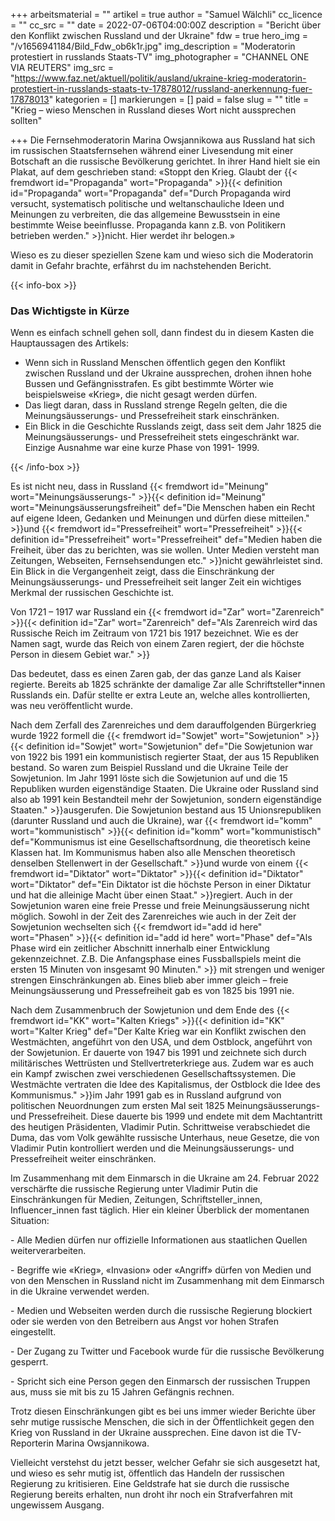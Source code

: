 +++
arbeitsmaterial = ""
artikel = true
author = "Samuel Wälchli"
cc_licence = ""
cc_src = ""
date = 2022-07-06T04:00:00Z
description = "Bericht über den Konflikt zwischen Russland und der Ukraine"
fdw = true
hero_img = "/v1656941184/Bild_Fdw_ob6k1r.jpg"
img_description = "Moderatorin protestiert in russlands Staats-TV"
img_photographer = "CHANNEL ONE VIA REUTERS"
img_src = "https://www.faz.net/aktuell/politik/ausland/ukraine-krieg-moderatorin-protestiert-in-russlands-staats-tv-17878012/russland-anerkennung-fuer-17878013"
kategorien = []
markierungen = []
paid = false
slug = ""
title = "Krieg – wieso Menschen in Russland dieses Wort nicht aussprechen sollten"

+++
Die Fernsehmoderatorin Marina Owsjannikowa aus Russland hat sich im russischen Staatsfernsehen während einer Livesendung mit einer Botschaft an die russische Bevölkerung gerichtet. In ihrer Hand hielt sie ein Plakat, auf dem geschrieben stand: «Stoppt den Krieg. Glaubt der {{< fremdwort id="Propaganda" wort="Propaganda" >}}{{< definition id="Propaganda" wort="Propaganda" def="Durch Propaganda wird versucht, systematisch politische und weltanschauliche Ideen und Meinungen zu verbreiten, die das allgemeine Bewusstsein in eine bestimmte Weise beeinflusse. Propaganda kann z.B. von Politikern betrieben werden." >}}nicht. Hier werdet ihr belogen.»

Wieso es zu dieser speziellen Szene kam und wieso sich die Moderatorin damit in Gefahr brachte, erfährst du im nachstehenden Bericht.

{{< info-box >}} <h3>Das Wichtigste in Kürze</h3>

<p>Wenn es einfach schnell gehen soll, dann findest du in diesem Kasten die Hauptaussagen des Artikels:</p>

<ul>

<li>Wenn sich in Russland Menschen öffentlich gegen den Konflikt zwischen Russland und der Ukraine aussprechen, drohen ihnen hohe Bussen und Gefängnisstrafen. Es gibt bestimmte Wörter wie beispielsweise «Krieg», die nicht gesagt werden dürfen.</li>

<li>Das liegt daran, dass in Russland strenge Regeln gelten, die die Meinungsäusserungs- und Pressefreiheit stark einschränken.</li>

<li>Ein Blick in die Geschichte Russlands zeigt, dass seit dem Jahr 1825 die Meinungsäusserungs- und Pressefreiheit stets eingeschränkt war. Einzige Ausnahme war eine kurze Phase von 1991- 1999.</li>

</ul> {{< /info-box >}}

Es ist nicht neu, dass in Russland {{< fremdwort id="Meinung" wort="Meinungsäusserungs-" >}}{{< definition id="Meinung" wort="Meinungsäusserungsfreiheit" def="Die Menschen haben ein Recht auf eigene Ideen, Gedanken und Meinungen und dürfen diese mitteilen." >}}und {{< fremdwort id="Pressefreiheit" wort="Pressefreiheit" >}}{{< definition id="Pressefreiheit" wort="Pressefreiheit" def="Medien haben die Freiheit, über das zu berichten, was sie wollen. Unter Medien versteht man Zeitungen, Webseiten, Fernsehsendungen etc." >}}nicht gewährleistet sind. Ein Blick in die Vergangenheit zeigt, dass die Einschränkung der Meinungsäusserungs- und Pressefreiheit seit langer Zeit ein wichtiges Merkmal der russischen Geschichte ist.

Von 1721 – 1917 war Russland ein {{< fremdwort id="Zar" wort="Zarenreich" >}}{{< definition id="Zar" wort="Zarenreich" def="Als Zarenreich wird das Russische Reich im Zeitraum von 1721 bis 1917 bezeichnet. Wie es der Namen sagt, wurde das Reich von einem Zaren regiert, der die höchste Person in diesem Gebiet war." >}}

Das bedeutet, dass es einen Zaren gab, der das ganze Land als Kaiser regierte. Bereits ab 1825 schränkte der damalige Zar alle Schriftsteller*innen Russlands ein. Dafür stellte er extra Leute an, welche alles kontrollierten, was neu veröffentlicht wurde.

Nach dem Zerfall des Zarenreiches und dem darauffolgenden Bürgerkrieg wurde 1922 formell die {{< fremdwort id="Sowjet" wort="Sowjetunion" >}}{{< definition id="Sowjet" wort="Sowjetunion" def="Die Sowjetunion war von 1922 bis 1991 ein kommunistisch regierter Staat, der aus 15 Republiken bestand. So waren zum Beispiel Russland und die Ukraine Teile der Sowjetunion. Im Jahr 1991 löste sich die Sowjetunion auf und die 15 Republiken wurden eigenständige Staaten. Die Ukraine oder Russland sind also ab 1991 kein Bestandteil mehr der Sowjetunion, sondern eigenständige Staaten." >}}ausgerufen. Die Sowjetunion bestand aus 15 Unionsrepubliken (darunter Russland und auch die Ukraine), war {{< fremdwort id="komm" wort="kommunistisch" >}}{{< definition id="komm" wort="kommunistisch" def="Kommunismus ist eine Gesellschaftsordnung, die theoretisch keine Klassen hat. Im Kommunismus haben also alle Menschen theoretisch denselben Stellenwert in der Gesellschaft." >}}und wurde von einem {{< fremdwort id="Diktator" wort="Diktator" >}}{{< definition id="Diktator" wort="Diktator" def="Ein Diktator ist die höchste Person in einer Diktatur und hat die alleinige Macht über einen Staat." >}}regiert. Auch in der Sowjetunion waren eine freie Presse und freie Meinungsäusserung nicht möglich. Sowohl in der Zeit des Zarenreiches wie auch in der Zeit der Sowjetunion wechselten sich {{< fremdwort id="add id here" wort="Phasen" >}}{{< definition id="add id here" wort="Phase" def="Als Phase wird ein zeitlicher Abschnitt innerhalb einer Entwicklung gekennzeichnet. Z.B. Die Anfangsphase eines Fussballspiels meint die ersten 15 Minuten von insgesamt 90 Minuten." >}} mit strengen und weniger strengen Einschränkungen ab. Eines blieb aber immer gleich – freie Meinungsäusserung und Pressefreiheit gab es von 1825 bis 1991 nie.

Nach dem Zusammenbruch der Sowjetunion und dem Ende des {{< fremdwort id="KK" wort="Kalten Kriegs" >}}{{< definition id="KK" wort="Kalter Krieg" def="Der Kalte Krieg war ein Konflikt zwischen den Westmächten, angeführt von den USA, und dem Ostblock, angeführt von der Sowjetunion. Er dauerte von 1947 bis 1991 und zeichnete sich durch militärisches Wettrüsten und Stellvertreterkriege aus. Zudem war es auch ein Kampf zwischen zwei verschiedenen Gesellschaftssystemen. Die Westmächte vertraten die Idee des Kapitalismus, der Ostblock die Idee des Kommunismus." >}}im Jahr 1991 gab es in Russland aufgrund von politischen Neuordnungen zum ersten Mal seit 1825 Meinungsäusserungs- und Pressefreiheit. Diese dauerte bis 1999 und endete mit dem Machtantritt des heutigen Präsidenten, Vladimir Putin. Schrittweise verabschiedet die Duma, das vom Volk gewählte russische Unterhaus, neue Gesetze, die von Vladimir Putin kontrolliert werden und die Meinungsäusserungs- und Pressefreiheit weiter einschränken.

Im Zusammenhang mit dem Einmarsch in die Ukraine am 24. Februar 2022 verschärfte die russische Regierung unter Vladimir Putin die Einschränkungen für Medien, Zeitungen, Schriftsteller_innen, Influencer_innen fast täglich. Hier ein kleiner Überblick der momentanen Situation:

\- Alle Medien dürfen nur offizielle Informationen aus staatlichen Quellen weiterverarbeiten.

\- Begriffe wie «Krieg», «Invasion» oder «Angriff» dürfen von Medien und von den Menschen in Russland nicht im Zusammenhang mit dem Einmarsch in die Ukraine verwendet werden.

\- Medien und Webseiten werden durch die russische Regierung blockiert oder sie werden von den Betreibern aus Angst vor hohen Strafen eingestellt.

\- Der Zugang zu Twitter und Facebook wurde für die russische Bevölkerung gesperrt.

\- Spricht sich eine Person gegen den Einmarsch der russischen Truppen aus, muss sie mit bis zu 15 Jahren Gefängnis rechnen.

Trotz diesen Einschränkungen gibt es bei uns immer wieder Berichte über sehr mutige russische Menschen, die sich in der Öffentlichkeit gegen den Krieg von Russland in der Ukraine aussprechen. Eine davon ist die TV- Reporterin Marina Owsjannikowa.

Vielleicht verstehst du jetzt besser, welcher Gefahr sie sich ausgesetzt hat, und wieso es sehr mutig ist, öffentlich das Handeln der russischen Regierung zu kritisieren. Eine Geldstrafe hat sie durch die russische Regierung bereits erhalten, nun droht ihr noch ein Strafverfahren mit ungewissem Ausgang.